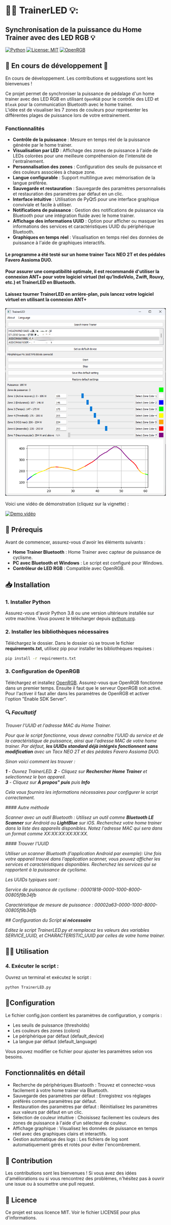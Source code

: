 # 🚴‍♂️ TrainerLED 💡: 
## Synchronisation de la puissance du Home Trainer avec des LED RGB 💡

[![Python](https://img.shields.io/badge/Python-3.8%2B-blue)](https://www.python.org/)
[![License: MIT](https://img.shields.io/badge/License-MIT-yellow.svg)](https://opensource.org/licenses/MIT)
[![OpenRGB](https://img.shields.io/badge/OpenRGB-Compatible-green)](https://openrgb.org/)

## 🚧 En cours de développement 🚧

En cours de développement. Les contributions et suggestions sont les bienvenues !


Ce projet permet de synchroniser la puissance de pédalage d'un home trainer avec des LED RGB en utilisant `OpenRGB` pour le contrôle des LED et `Bleak` pour la communication Bluetooth avec le home trainer.  
L'idée est de visualiser les 7 zones de couleurs pour représenter les différentes plages de puissance lors de votre entrainement.

### Fonctionnalités

- **Contrôle de la puissance** : Mesure en temps réel de la puissance générée par le home trainer.  
- **Visualisation par LED** : Affichage des zones de puissance à l'aide de LEDs colorées pour une meilleure compréhension de l'intensité de l'entraînement.  
- **Personnalisation des zones** : Configuration des seuils de puissance et des couleurs associées à chaque zone.  
- **Langue configurable** : Support multilingue avec mémorisation de la langue préférée.  
- **Sauvegarde et restauration** : Sauvegarde des paramètres personnalisés et restauration des paramètres par défaut en un clic.  
- **Interface intuitive** : Utilisation de PyQt5 pour une interface graphique conviviale et facile à utiliser.  
- **Notifications de puissance** : Gestion des notifications de puissance via Bluetooth pour une intégration fluide avec le home trainer.  
- **Affichage des informations UUID** : Option pour afficher ou masquer les informations des services et caractéristiques UUID du périphérique Bluetooth.  
- **Graphiques en temps réel** : Visualisation en temps réel des données de puissance à l'aide de graphiques interactifs.  

#### Le programme a été testé sur un home trainer Tacx NEO 2T et des pédales Favero Assioma DUO.
#### Pour assurer une compatibilité optimale, il est recommandé d'utiliser la connexion ANT+ pour votre logiciel virtuel (tel qu'IndieVelo, Zwift, Rouvy, etc.) et TrainerLED en Bluetooth.  
#### Laissez tourner TrainerLED en arrière-plan, puis lancez votre logiciel virtuel en utilisant la connexion ANT+

![Description de l'image](TrainerLED.png)  

Voici une vidéo de démonstration (cliquez sur la vignette) :

[![Demo vidéo](https://img.youtube.com/vi/Lh4l7ruDxWw/0.jpg)](https://www.youtube.com/watch?v=Lh4l7ruDxWw)





## 🌟 Prérequis

Avant de commencer, assurez-vous d'avoir les éléments suivants :

- **Home Trainer Bluetooth** : Home Trainer avec capteur de puissance de cyclisme.
- **PC avec Bluetooth et Windows** : Le script est configuré pour Windows.
- **Contrôleur de LED RGB** : Compatible avec OpenRGB.

## 📥 Installation

### 1. Installer Python

Assurez-vous d'avoir Python 3.8 ou une version ultérieure installée sur votre machine. Vous pouvez le télécharger depuis [python.org](https://www.python.org/downloads/).

### 2. Installer les bibliothèques nécessaires  

Téléchargez le dossier. Dans le dossier où se trouve le fichier **requirements.txt**, utilisez pip pour installer les bibliothèques requises :

```sh
pip install -r requirements.txt
```
### 3. Configuration de OpenRGB

Téléchargez et installez [OpenRGB](https://openrgb.org/). Assurez-vous que OpenRGB fonctionne dans un premier temps.
Ensuite il faut que le serveur OpenRGB soit activé. Pour l'activer il faut aller dans les paramètres de OpenRGB et activer l'option "Enable SDK Server".  

### 🔍 *Facultatif*

*Trouver l'UUID et l'adresse MAC du Home Trainer.*

*Pour que le script fonctionne, vous devez connaître l'UUID du service et de la caractéristique de puissance, ainsi que l'adresse MAC de votre home trainer.* 
*Par défaut, **les UUIDs standard déjà intégrés fonctionnent sans modification** avec un Tacx NEO 2T et des pédales Favero Assioma DUO.*

*Sinon voici comment les trouver :*

***1** - Ouvrez TrainerLED.* 
***2** - Cliquez sur **Rechercher Home Trainer** et selectionnez le bon appareil.*   
***3** - Cliquez sur **À propos" puis** puis **Info***    

*Cela vous fournira les informations nécessaires pour configurer le script correctement.*

*#### Autre méthode*

*Scanner avec un outil Bluetooth :*
*Utilisez un outil comme **Bluetooth LE Scanner** sur Android ou **LightBlue** sur iOS.*
*Recherchez votre home trainer dans la liste des appareils disponibles.*
*Notez l'adresse MAC qui sera dans un format comme XX:XX:XX:XX:XX:XX.*

*#### Trouver l'UUID*

*Utiliser un scanner Bluetooth (l'application Android par exemple):*
*Une fois votre appareil trouvé dans l'application scanner, vous pouvez afficher les services et caractéristiques disponibles.*
*Recherchez les services qui se rapportent à la puissance de cyclisme.* 

*Les UUIDs typiques sont :*

*Service de puissance de cyclisme : 00001818-0000-1000-8000-00805f9b34fb*

*Caractéristique de mesure de puissance : 00002a63-0000-1000-8000-00805f9b34fb*

*## Configuration du Script **si nécessaire***

*Editez le script TrainerLED.py et remplacez les valeurs des variables SERVICE_UUID, et CHARACTERISTIC_UUID par celles de votre home trainer.*

## 🚴‍♂️ Utilisation

### 4. Exécuter le script :
Ouvrez un terminal et exécutez le script :
```
python TrainerLED.py
```

## 📝Configuration

Le fichier config.json contient les paramètres de configuration, y compris :

- Les seuils de puissance (thresholds)  
- Les couleurs des zones (colors)  
- Le périphérique par défaut (default_device)  
- La langue par défaut (default_language)  

Vous pouvez modifier ce fichier pour ajuster les paramètres selon vos besoins.

## Fonctionnalités en détail

- Recherche de périphériques Bluetooth : Trouvez et connectez-vous facilement à votre home trainer via Bluetooth.
- Sauvegarde des paramètres par défaut : Enregistrez vos réglages préférés comme paramètres par défaut.
- Restauration des paramètres par défaut : Réinitialisez les paramètres aux valeurs par défaut en un clic.
- Sélection de couleur intuitive : Choisissez facilement les couleurs des zones de puissance à l'aide d'un sélecteur de couleur.
- Affichage graphique : Visualisez les données de puissance en temps réel avec des graphiques clairs et interactifs.
- Gestion automatique des logs : Les fichiers de log sont automatiquement gérés et rotés pour éviter l'encombrement.

## 📌 Contribution

Les contributions sont les bienvenues ! Si vous avez des idées d'améliorations ou si vous rencontrez des problèmes, n'hésitez pas à ouvrir une issue ou à soumettre une pull request.

## 📝 Licence

Ce projet est sous licence MIT. Voir le fichier LICENSE pour plus d'informations.

